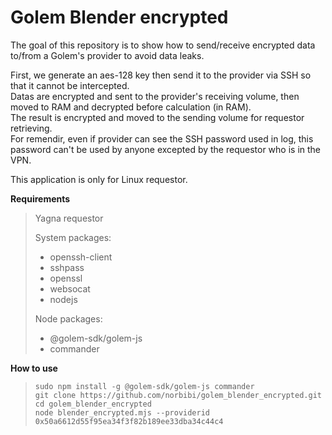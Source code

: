 # Golem Blender encrypted

The goal of this repository is to show how to send/receive encrypted data to/from a Golem's provider to avoid data leaks.

First, we generate an aes-128 key then send it to the provider via SSH so that it cannot be intercepted.  
Datas are encrypted and sent to the provider's receiving volume, then moved to RAM and decrypted before calculation (in RAM).  
The result is encrypted and moved to the sending volume for requestor retrieving.  
For remendir, even if provider can see the SSH password used in log, this password can't be used by anyone excepted by the requestor who is in the VPN.

This application is only for Linux requestor.

**Requirements**
>Yagna requestor
>
>System packages:
>  - openssh-client
>  - sshpass
>  - openssl
>  - websocat
>  - nodejs
>
>Node packages:
>  - @golem-sdk/golem-js
>  - commander

**How to use**
>``` 
>sudo npm install -g @golem-sdk/golem-js commander
>git clone https://github.com/norbibi/golem_blender_encrypted.git  
>cd golem_blender_encrypted  
>node blender_encrypted.mjs --providerid 0x50a6612d55f95ea34f3f82b189ee33dba34c44c4  
>```

